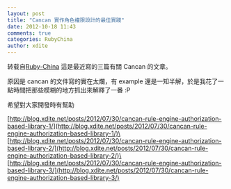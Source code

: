 ```yaml
---
layout: post
title: "Cancan 實作角色權限設計的最佳實踐"
date: 2012-10-18 11:43
comments: true
categories: RubyChina
author: xdite
---
```

转载自[Ruby-China](http://ruby-china.org/topics/4723)
這是最近寫的三篇有關 Cancan 的文章。

原因是 cancan 的文件寫的實在太爛，有 example
還是一知半解，於是我花了一點時間把那些模糊的地方抓出來解釋了一番 :P

希望對大家開發時有幫助

[http://blog.xdite.net/posts/2012/07/30/cancan-rule-engine-authorization-based-library-1/](http://blog.xdite.net/posts/2012/07/30/cancan-rule-engine-authorization-based-library-1/)\
[http://blog.xdite.net/posts/2012/07/30/cancan-rule-engine-authorization-based-library-2/](http://blog.xdite.net/posts/2012/07/30/cancan-rule-engine-authorization-based-library-2/)\
[http://blog.xdite.net/posts/2012/07/30/cancan-rule-engine-authorization-based-library-3/](http://blog.xdite.net/posts/2012/07/30/cancan-rule-engine-authorization-based-library-3/)
